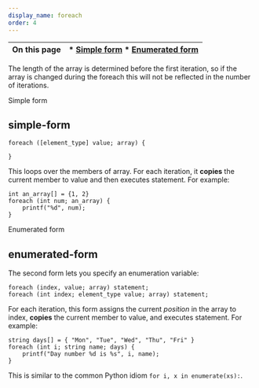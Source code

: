 ```yaml
---
display_name: foreach
order: 4
---
```

| On this page | * [Simple form](#simple-form) * [Enumerated form](#enumerated-form) |
| --- | --- |

The length of the array is determined before the first iteration, so if the array is changed during the foreach this will not be reflected in the number of iterations.

Simple form

## simple-form

```vex
foreach ([element_type] value; array) {

}

```

This loops over the members of array. For each iteration, it **copies**
the current member to value and then executes statement. For example:

```vex
int an_array[] = {1, 2}
foreach (int num; an_array) {
    printf("%d", num);
}

```

Enumerated form

## enumerated-form

The second form lets you specify an enumeration variable:

```vex
foreach (index, value; array) statement;
foreach (int index; element_type value; array) statement;

```

For each iteration, this form assigns the current *position* in the array
to index, **copies** the current member to value, and executes
statement. For example:

```vex
string days[] = { "Mon", "Tue", "Wed", "Thu", "Fri" }
foreach (int i; string name; days) {
    printf("Day number %d is %s", i, name);
}

```

This is similar to the common Python idiom `for i, x in enumerate(xs):`.
